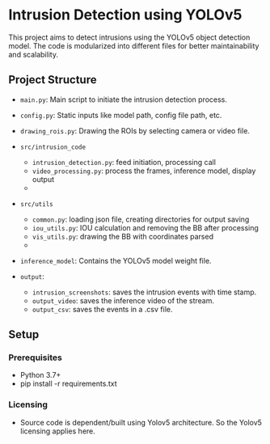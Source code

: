 # Intrusion Detection using YOLOv5

This project aims to detect intrusions using the YOLOv5 object detection model. The code is modularized into different files for better maintainability and scalability.

## Project Structure

- `main.py`: Main script to initiate the intrusion detection process.
- `config.py`: Static inputs like model path, config file path, etc.
- `drawing_rois.py`: Drawing the ROIs by selecting camera or video file.

- `src/intrusion_code`
  - `intrusion_detection.py`: feed initiation, processing call
  - `video_processing.py`: process the frames, inference model, display output
  - 
- `src/utils`
  - `common.py`: loading json file, creating directories for output saving
  - `iou_utils.py`: IOU calculation and removing the BB after processing
  - `vis_utils.py`: drawing the BB with coordinates parsed
  - 
- `inference_model`: Contains the YOLOv5 model weight file.
- `output`:
  - `intrusion_screenshots`: saves the intrusion events with time stamp.
  - `output_video`: saves the inference video of the stream.
  - `output_csv`: saves the events in a .csv file.

## Setup

### Prerequisites

- Python 3.7+
- pip install -r requirements.txt



### Licensing
- Source code is dependent/built using Yolov5 architecture. So the Yolov5 licensing applies here.


